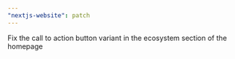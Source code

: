 ```yaml
---
"nextjs-website": patch
---
```


Fix the call to action button variant in the ecosystem section of the homepage
